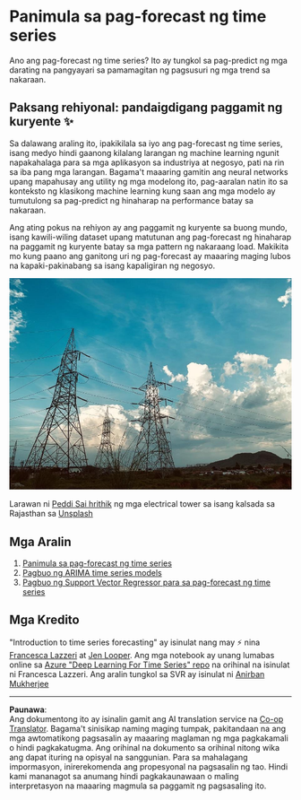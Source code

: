 <!--
CO_OP_TRANSLATOR_METADATA:
{
  "original_hash": "61342603bad8acadbc6b2e4e3aab3f66",
  "translation_date": "2025-08-29T13:09:00+00:00",
  "source_file": "7-TimeSeries/README.md",
  "language_code": "tl"
}
-->
# Panimula sa pag-forecast ng time series

Ano ang pag-forecast ng time series? Ito ay tungkol sa pag-predict ng mga darating na pangyayari sa pamamagitan ng pagsusuri ng mga trend sa nakaraan.

## Paksang rehiyonal: pandaigdigang paggamit ng kuryente ✨

Sa dalawang araling ito, ipakikilala sa iyo ang pag-forecast ng time series, isang medyo hindi gaanong kilalang larangan ng machine learning ngunit napakahalaga para sa mga aplikasyon sa industriya at negosyo, pati na rin sa iba pang mga larangan. Bagama't maaaring gamitin ang neural networks upang mapahusay ang utility ng mga modelong ito, pag-aaralan natin ito sa konteksto ng klasikong machine learning kung saan ang mga modelo ay tumutulong sa pag-predict ng hinaharap na performance batay sa nakaraan.

Ang ating pokus na rehiyon ay ang paggamit ng kuryente sa buong mundo, isang kawili-wiling dataset upang matutunan ang pag-forecast ng hinaharap na paggamit ng kuryente batay sa mga pattern ng nakaraang load. Makikita mo kung paano ang ganitong uri ng pag-forecast ay maaaring maging lubos na kapaki-pakinabang sa isang kapaligiran ng negosyo.

![electric grid](../../../translated_images/electric-grid.0c21d5214db09ffae93c06a87ca2abbb9ba7475ef815129c5b423d7f9a7cf136.tl.jpg)

Larawan ni [Peddi Sai hrithik](https://unsplash.com/@shutter_log?utm_source=unsplash&utm_medium=referral&utm_content=creditCopyText) ng mga electrical tower sa isang kalsada sa Rajasthan sa [Unsplash](https://unsplash.com/s/photos/electric-india?utm_source=unsplash&utm_medium=referral&utm_content=creditCopyText)

## Mga Aralin

1. [Panimula sa pag-forecast ng time series](1-Introduction/README.md)
2. [Pagbuo ng ARIMA time series models](2-ARIMA/README.md)
3. [Pagbuo ng Support Vector Regressor para sa pag-forecast ng time series](3-SVR/README.md)

## Mga Kredito

"Introduction to time series forecasting" ay isinulat nang may ⚡️ nina [Francesca Lazzeri](https://twitter.com/frlazzeri) at [Jen Looper](https://twitter.com/jenlooper). Ang mga notebook ay unang lumabas online sa [Azure "Deep Learning For Time Series" repo](https://github.com/Azure/DeepLearningForTimeSeriesForecasting) na orihinal na isinulat ni Francesca Lazzeri. Ang aralin tungkol sa SVR ay isinulat ni [Anirban Mukherjee](https://github.com/AnirbanMukherjeeXD)

---

**Paunawa**:  
Ang dokumentong ito ay isinalin gamit ang AI translation service na [Co-op Translator](https://github.com/Azure/co-op-translator). Bagama't sinisikap naming maging tumpak, pakitandaan na ang mga awtomatikong pagsasalin ay maaaring maglaman ng mga pagkakamali o hindi pagkakatugma. Ang orihinal na dokumento sa orihinal nitong wika ang dapat ituring na opisyal na sanggunian. Para sa mahalagang impormasyon, inirerekomenda ang propesyonal na pagsasalin ng tao. Hindi kami mananagot sa anumang hindi pagkakaunawaan o maling interpretasyon na maaaring magmula sa paggamit ng pagsasaling ito.